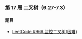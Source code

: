 ### 第 17 周 二叉树（6.27-7.3）

#### 题目

- [LeetCode #968 监控二叉树(困难)](https://leetcode.cn/problems/binary-tree-cameras/)


